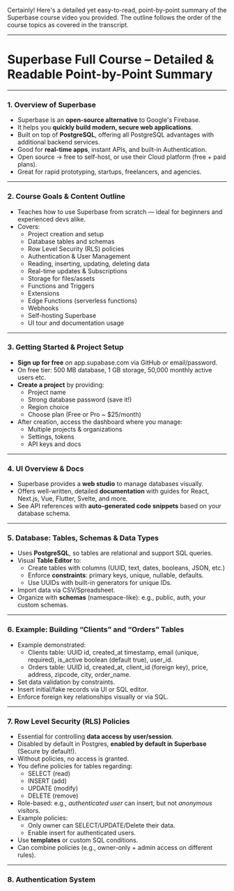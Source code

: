 Certainly! Here's a detailed yet easy-to-read, point-by-point summary of the Superbase course video you provided. The outline follows the order of the course topics as covered in the transcript.

---

# Superbase Full Course – Detailed & Readable Point-by-Point Summary

---

### 1. Overview of Superbase
- Superbase is an **open-source alternative** to Google's Firebase.
- It helps you **quickly build modern, secure web applications**.
- Built on top of **PostgreSQL**, offering all PostgreSQL advantages with additional backend services.
- Good for **real-time apps**, instant APIs, and built-in Authentication.
- Open source → free to self-host, or use their Cloud platform (free + paid plans).
- Great for rapid prototyping, startups, freelancers, and agencies.

---

### 2. Course Goals & Content Outline
- Teaches how to use Superbase from scratch — ideal for beginners and experienced devs alike.
- Covers: 
  - Project creation and setup
  - Database tables and schemas
  - Row Level Security (RLS) policies
  - Authentication & User Management
  - Reading, inserting, updating, deleting data
  - Real-time updates & Subscriptions
  - Storage for files/assets
  - Functions and Triggers
  - Extensions
  - Edge Functions (serverless functions)
  - Webhooks
  - Self-hosting Superbase
  - UI tour and documentation usage

---

### 3. Getting Started & Project Setup
- **Sign up for free** on app.supabase.com via GitHub or email/password.
- On free tier: 500 MB database, 1 GB storage, 50,000 monthly active users etc.
- **Create a project** by providing:
  - Project name
  - Strong database password (save it!)
  - Region choice
  - Choose plan (Free or Pro ~ $25/month)
- After creation, access the dashboard where you manage:
  - Multiple projects & organizations
  - Settings, tokens
  - API keys and docs

---

### 4. UI Overview & Docs
- Superbase provides a **web studio** to manage databases visually.
- Offers well-written, detailed **documentation** with guides for React, Next.js, Vue, Flutter, Svelte, and more.
- See API references with **auto-generated code snippets** based on your database schema.

---

### 5. Database: Tables, Schemas & Data Types
- Uses **PostgreSQL**, so tables are relational and support SQL queries.
- Visual **Table Editor** to:
  - Create tables with columns (UUID, text, dates, booleans, JSON, etc.)
  - Enforce **constraints**: primary keys, unique, nullable, defaults.
  - Use UUIDs with built-in generators for unique IDs.
- Import data via CSV/Spreadsheet.
- Organize with **schemas** (namespace-like): e.g., public, auth, your custom schemas.

---

### 6. Example: Building “Clients” and “Orders” Tables
- Example demonstrated:
  - Clients table: UUID id, created_at timestamp, email (unique, required), is_active boolean (default true), user_id.
  - Orders table: UUID id, created_at, client_id (foreign key), price, address, zipcode, city, order_name.
- Set data validation by constraints.
- Insert initial/fake records via UI or SQL editor.
- Enforce foreign key relationships visually or via SQL.

---

### 7. Row Level Security (RLS) Policies
- Essential for controlling **data access by user/session**.
- Disabled by default in Postgres, **enabled by default in Superbase** (Secure by default!).
- Without policies, no access is granted.
- You define policies for tables regarding:
  - SELECT (read)
  - INSERT (add)
  - UPDATE (modify)
  - DELETE (remove)
- Role-based: e.g., *authenticated user* can insert, but not *anonymous* visitors.
- Example policies:
  - Only owner can SELECT/UPDATE/Delete their data.
  - Enable insert for authenticated users.
- Use **templates** or custom SQL conditions.
- Can combine policies (e.g., owner-only + admin access on different rules).

---

### 8. Authentication System
